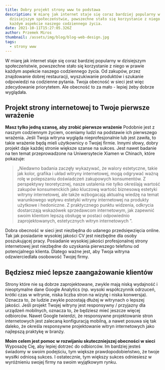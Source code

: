 ```yaml
---
title: Dobry projekt strony www to podstawa
description: W miarę jak internet staje się coraz bardziej popularny w
  dzisiejszym społeczeństwie, powszechne stało się korzystanie z niego w prawie
  każdym aspekcie naszego codziennego życia.
date: 2021-10-11T15:27:05.326Z
author: Przemek Miros
thumbnail: /assets/img/blog/blog-web-design.jpg
tags:
  - strony www
---
```

W miarę jak internet staje się coraz bardziej popularny w dzisiejszym społeczeństwie, powszechne stało się korzystanie z niego w prawie każdym aspekcie naszego codziennego życia. Od zakupów, przez znajdowanie dobrej restauracji, wyszukiwanie produktów i szukanie odpowiedzi na codzienne pytania. Twoja obecność w sieci jest więc zdecydowanie priorytetem. Ale obecność to za mało - lepiej żeby dobrze wyglądała.

## Projekt strony internetowej to Twoje pierwsze wrażenie

**Masz tylko jedną szansę, aby zrobić pierwsze wrażenie** Podobnie jest z naszym codziennym życiem, oceniamy ludzi na podstawie ich pierwszego wrażenia. Jeśli Twoja witryna wygląda nieprofesjonalnie lub jest zawiła, to takie wrażenie będą mieli użytkownicy o Twojej firmie. Innymi słowy, dobry projekt daje każdej stronie większe szanse na sukces. Jest nawet badanie na ten temat przeprowadzone na Uniwersytecie Xiamen w Chinach, które pokazuje:

> „Niedawno badania zaczęły wykazywać, że walory estetyczne, takie jak kolor, grafika i układ witryny internetowej, mogą odgrywać ważną rolę w polepszaniu doświadczeń zakupowych konsumentów. Z perspektywy teoretycznej, nasze ustalenia nie tylko określają wartość zakupów konsumenckich jako kluczową wartość biznesową estetyki witryny internetowej, ale także wzbogacają aktualną wiedzę na temat warunkowego wpływu estetyki witryny internetowej na produkty użytkowe i hedoniczne. Z praktycznego punktu widzenia, odkrycia dostarczają wskazówek sprzedawcom internetowym, jak zapewnić swoim klientom lepszą obsługę w postaci odpowiednio zaprojektowanych, estetycznych witryn internetowych ”.

Dobra obecność w sieci jest niezbędna do udanego przedsięwzięcia online. Tak jak posiadanie wysokiej jakości CV jest niezbędne dla osoby poszukującej pracy. Posiadanie wysokiej jakości profesjonalnej strony internetowej jest niezbędne do uzyskania pierwszego telefonu od potencjalnego klienta. Dlatego ważne jest, aby Twoja witryna odzwierciedlała osobowość Twojej firmy.

## Będziesz mieć lepsze zaangażowanie klientów

Strony które nie są dobrze zaprojektowane, zwykle mają niską wydajność i nieoptymalne dane Google Analytics (np. wysoki współczynnik odrzuceń, krótki czas w witrynie, niska liczba stron na wizytę i niska konwersja). Oznacza to, że ludzie zwykle pozostają dłużej w witrynach o lepszej jakości. Jeśli projekt Twojej witryny jest responsywny / przyjazny dla urządzeń mobilnych, oznacza to, że będziesz mieć jeszcze więcej odbiorców. Nawet Google twierdzi, że responsywne projektowanie stron internetowych jest zalecaną konfiguracją mobilną, a nawet posuwa się tak daleko, że określa responsywne projektowanie witryn internetowych jako najlepszą praktykę w branży.

**Moim celem jest pomoc w rozwijaniu skuteczniejszej obecności w sieci** Wyposażę Cię, aby lepiej dotrzeć do odbiorców. Im bardziej jesteś świadomy w swoim podejściu, tym większe prawdopodobieństwo, że twoje wysiłki odniosą sukces. I ostatecznie, tym większy sukces odniesiesz w wyróżnieniu swojej firmy na swoim wyjątkowym rynku.
